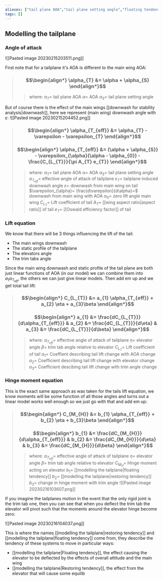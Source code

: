 ```yaml
---
aliases: ["tail plane AOA","tail plane setting angle","floating tendency","restoring tendency"]
tags: []
---
```


## Modelling the tailplane

### Angle of attack


![[Pasted image 20230215203511.png]]

First note that for a tailplane it's AOA is different to the main wing AOA:

> ### $$\begin{align*} \alpha_{T}  &= \alpha + \alpha_{S}  \end{align*}$$
>> where:
>> $\alpha_{T}=$ tail plane AOA
>> $\alpha=$ AOA
>> $\alpha_{S}=$ tail plane setting angle

But of course there is the effect of the main wings [[downwash for stability analysis|downwash]], here we represent (main wing) downwash angle with $\varepsilon$:
![[Pasted image 20230215204452.png]]

> ### $$\begin{align*} \alpha_{T_{eff}}  &= \alpha_{T} - \varepsilon - \varepsilon_{T}  \end{align*}$$
> ### $$\begin{align*} \alpha_{T_{eff}}  &= (\alpha +  \alpha_{S}) - \varepsilon_{\alpha}(\alpha - \alpha_{0}) - \frac{C_{L_{T}}}{\pi A_{T} e_{T}}  \end{align*}$$
>> where:
>> $\alpha_{T}=$ tail plane AOA
>> $\alpha=$ AOA
>> $\alpha_{S}=$ tail plane setting angle
>> $\alpha_{T_{eff}}=$   effective angle of attack of tailplane
>> $\varepsilon_{T}=$ tailplane induced downwash angle
>> $\varepsilon=$  downwash from main wing on tail
>> $\varepsilon_{\alpha}= \frac{d\varepsilon}{d\alpha}=$ downwash from main wing with AOA
>> $\alpha_{0}=$ zero lift angle main wing
>> $C_{L_{T}}=$ Lift coefficient of tail
>> $A_{T}=$ [[wing aspect ratio|aspect ratio]] of tail
>> $e_{T}=$ [[Oswald efficiency factor]] of tail

### Lift equation

We know that there will be 3 things influencing the lift of the tail:
- The main wings downwash
- The static profile of the tailplane
- The elevators angle
- The trim tabs angle

Since the main wing downwash and static profile of the tail plane are both just linear functions of AOA (in our model) we can combine them into $a_{1} \alpha_{T_{eff}}$, the others we can just give linear models. Then add em up and we get total tail lift:

> ### $$\begin{align*} C_{L_{T}}  &= a_{1} \alpha_{T_{eff}} + a_{2} \eta + a_{3}\beta  \end{align*}$$
> ### $$\begin{align*} a_{1} &= \frac{dC_{L_{T}}}{d\alpha_{T_{eff}}} &  a_{2} &= \frac{dC_{L_{T}}}{d\eta} &  a_{3} &= \frac{dC_{L_{T}}}{d\beta}  \end{align*}$$
>> where:
>> $\alpha_{T_{eff}}=$   effective angle of attack of tailplane
>> $\eta=$ elevator angle
>> $\beta=$ trim tab angle relative to elevator
>> $C_{L_{T}}=$ Lift coefficient of tail
>> $a_{1}=$ Coeffient describing tail lift change with AOA change
>> $a_{2}=$ Coefficient describing tail lift change with elevator change
>> $a_{3}=$ Coefficient descibing tail lift change with trim angle change

### Hinge moment equation

This is the exact same approach as was taken for the tails lift equation, we know moments will be some function of all those angles and turns out a linear model works well enough so we just go with that and add em up:

> ### $$\begin{align*} C_{M_{H}}  &= b_{1} \alpha_{T_{eff}} + b_{2} \eta + b_{3}\beta  \end{align*}$$
> ### $$\begin{align*} b_{1} &= \frac{dC_{M_{H}}}{d\alpha_{T_{eff}}} &  b_{2} &= \frac{dC_{M_{H}}}{d\eta} &  b_{3} &= \frac{dC_{M_{H}}}{d\beta}  \end{align*}$$
>> where:
>> $\alpha_{T_{eff}}=$   effective angle of attack of tailplane
>> $\eta=$ elevator angle
>> $\beta=$ trim tab angle relative to elevator
>> $C_{M_{H}}=$ Hinge moment acting on elevator
>> $b_{1}=$ [[modelling the tailplane|floating tendency]]
>> $b_{2}=$  [[modelling the tailplane|restoring tendency]]
>> $b_{3}=$  change in hinge moment with trim angle
>> ![[Pasted image 20230216103607.png]]

If you imagine the tailplanes motion in the event that the only rigid joint is the trim tab one, then you can see that when you deflect the trim tab the elevator will pivot such that the moments around the elevator hinge become zero:

![[Pasted image 20230216104037.png]]

This is where the names [[modelling the tailplane|restoring tendency]] and [[modelling the tailplane|floating tendency]] come from, they describe the tendency of these systems to move in particular ways:
- [[modelling the tailplane|Floating tendency]], the effect causing the elevator to be deflected by the effects of overall attitude and the main wing
- [[modelling the tailplane|Restoring tendency]], the effect from the elevator that will cause some equilib
